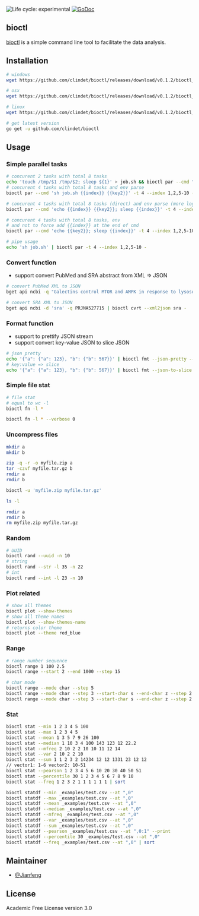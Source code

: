 <img src="https://img.shields.io/badge/lifecycle-experimental-orange.svg" alt="Life cycle: experimental"> <a href="https://godoc.org/github.com/clindet/bioctl"><img src="https://godoc.org/github.com/clindet/bioctl?status.svg" alt="GoDoc"></a>

## bioctl

[bioctl](https://github.com/clindet/bioctl) is a simple command line tool to facilitate the data analysis.

## Installation

```bash
# windows
wget https://github.com/clindet/bioctl/releases/download/v0.1.2/bioctl_0.1.2_Windows_64-bit.tar.gz

# osx
wget https://github.com/clindet/bioctl/releases/download/v0.1.2/bioctl_0.1.2_Darwin_64-bit.tar.gz

# linux
wget https://github.com/clindet/bioctl/releases/download/v0.1.2/bioctl_0.1.2_Linux_64-bit.tar.gz

# get latest version
go get -u github.com/clindet/bioctl
```

## Usage

### Simple parallel tasks

```bash
# concurent 2 tasks with total 8 tasks
echo 'touch /tmp/$1 /tmp/$2; sleep ${1}' > job.sh && bioctl par --cmd "sh job.sh" -t 2 --index 1,2,5-10
# concurent 4 tasks with total 8 tasks and env parse
bioctl par --cmd 'sh job.sh {{index}} {{key2}}' -t 4 --index 1,2,5-10 --env "key2:123"

# concurent 4 tasks with total 8 tasks (direct) and env parse (more log)
bioctl par --cmd 'echo {{index}} {{key2}}; sleep {{index}}' -t 4 --index 1,2,5-10 --env "key2:123" --verbose 2 --save-log

# concurent 4 tasks with total 8 tasks, env
# and not to force add {{index}} at the end of cmd
bioctl par --cmd 'echo {{key2}}; sleep {{index}}' -t 4 --index 1,2,5-10 --env "key2:123" --force-idx false --save-log

# pipe usage
echo 'sh job.sh' | bioctl par -t 4 --index 1,2,5-10 -
```

### Convert function

- support convert PubMed and SRA abstract from XML => JSON

```bash
# convert PubMed XML to JSON
bget api ncbi -q "Galectins control MTOR and AMPK in response to lysosomal damage to induce autophagy OR MTOR-independent autophagy induced by interrupted endoplasmic reticulum-mitochondrial Ca2+ communication: a dead end in cancer cells. OR The PARK10 gene USP24 is a negative regulator of autophagy and ULK1 protein stability OR Coordinate regulation of autophagy and the ubiquitin proteasome system by MTOR." | bioctl cvrt --xml2json pubmed -

# convert SRA XML to JSON
bget api ncbi -d 'sra' -q PRJNA527715 | bioctl cvrt --xml2json sra -
```

### Format function

- support to prettify JSON stream
- support convert key-value JSON to slice JSON

```bash
# json pretty
echo '{"a": {"a": 123}, "b": {"b": 567}}' | bioctl fmt --json-pretty --indent 2 -
# key:value => slice
echo '{"a": {"a": 123}, "b": {"b": 567}}' | bioctl fmt --json-to-slice --indent 4 -
```

### Simple file stat

```bash
# file stat
# equal to wc -l
bioctl fn -l *

bioctl fn -l * --verbose 0
```

### Uncompress files

```bash
mkdir a
mkdir b

zip -q -r -o myfile.zip a
tar -czvf myfile.tar.gz b
rmdir a
rmdir b

bioctl -u 'myfile.zip myfile.tar.gz'

ls -l

rmdir a
rmdir b
rm myfile.zip myfile.tar.gz
```

### Random

```bash
# UUID
bioctl rand --uuid -n 10
# string
bioctl rand --str -l 35 -n 22
# int
bioctl rand --int -l 23 -n 10
```

### Plot related

```bash
# show all themes
bioctl plot --show-themes
# show all theme names
bioctl plot --show-themes-name
# returns color theme
bioctl plot --theme red_blue
```

### Range

```bash
# range number sequence
bioctl range 1 100 2.5
bioctl range --start 2 --end 1000 --step 15

# char mode
bioctl range --mode char --step 5
bioctl range --mode char --step 3 --start-char s --end-char z --step 2 --ref-str qrstuvwxy12442z
bioctl range --mode char --step 3 --start-char s --end-char z --step 2 --ref-str qrstuvwxy12442z --sep ''
```

### Stat

```bash
bioctl stat --min 1 2 3 4 5 100
bioctl stat --max 1 2 3 4 5
bioctl stat --mean 1 3 5 7 9 26 100
bioctl stat --median 1 10 3 4 100 143 123 12 22.2
bioctl stat --mfreq 2 10 2 2 10 10 11 12 14
bioctl stat --var 2 10 2 2 10
bioctl stat --sum 1 1 2 3 2 14234 12 12 1331 23 12 12
// vector1: 1-6 vector2: 10-51
bioctl stat --pearson 1 2 3 4 5 6 10 20 30 40 50 51
bioctl stat --percentile 30 1 2 3 4 5 6 7 8 9 10
bioctl stat --freq 1 2 3 2 1 1 1 1 1 1 | sort

bioctl statdf --min _examples/test.csv --at ",0"
bioctl statdf --max _examples/test.csv --at ",0"
bioctl statdf --mean _examples/test.csv --at ",0"
bioctl statdf --median _examples/test.csv --at ",0"
bioctl statdf --mfreq _examples/test.csv --at ",0"
bioctl statdf --var _examples/test.csv --at ",0"
bioctl statdf --sum _examples/test.csv --at ",0"
bioctl statdf --pearson _examples/test.csv --at ",0:1" --print
bioctl statdf --percentile 30 _examples/test.csv --at ",0"
bioctl statdf --freq _examples/test.csv --at ",0" | sort
```

## Maintainer

- [@Jianfeng](https://github.com/Miachol)

## License

Academic Free License version 3.0

